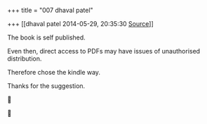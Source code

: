 +++
title = "007 dhaval patel"

+++
[[dhaval patel	2014-05-29, 20:35:30 [Source](https://groups.google.com/g/samskrita/c/3xuDgCwgyo0)]]



The book is self published.

Even then, direct access to PDFs may have issues of unauthorised distribution.

Therefore chose the kindle way.

Thanks for the suggestion.







